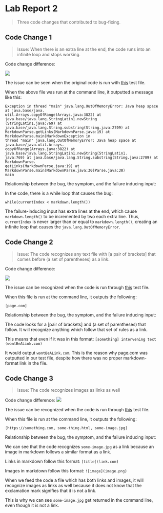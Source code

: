 # Lab Report 2
> Three code changes that contributed to bug-fixing.

## Code Change 1
> Issue: When there is an extra line at the end, the code runs into an infinite loop and stops working. 

Code change difference:

![](https://scontent.xx.fbcdn.net/v/t1.15752-9/278501479_468417601704718_8389449468913125687_n.png?_nc_cat=106&ccb=1-5&_nc_sid=aee45a&_nc_ohc=7zkC7KQvGBUAX9cWZtw&_nc_ad=z-m&_nc_cid=0&_nc_ht=scontent.xx&oh=03_AVLjzgT9FYL0GnY9Ah3FhJjG59mBLTolAzjzDGMWJZklmA&oe=628B0A49)

The issue can be seen when the original code is run with [this](test-file-1.txt "Test File 1") test file.

When the above file was run at the command line, it outputted a message like this:
```
Exception in thread "main" java.lang.OutOfMemoryError: Java heap space at java.base/java.
util.Arrays.copyOfRange(Arrays.java:3822) at java.base/java.lang.StringLatin1.newString
(StringLatin1.java:769) at java.base/java.lang.String.substring(String.java:2709) at 
MarkdownParse.getLinks(MarkdownParse.java:19) at MarkdownParse.main(MarkdownException in 
thread "main" java.lang.OutOfMemoryError: Java heap space at java.base/java.util.Arrays.
copyOfRange(Arrays.java:3822) at java.base/java.lang.StringLatin1.newString(StringLatin1.
java:769) at java.base/java.lang.String.substring(String.java:2709) at MarkdownParse.
getLinks(MarkdownParse.java:19) at MarkdownParse.main(MarkdownParse.java:30)Parse.java:30)
main
```
Relationship between the bug, the symptom, and the failure inducing input:

In the code, there is a while loop that causes the bug: 

```
while(currentIndex < markdown.length())
```

The failure-inducing input has extra lines at the end, which cause `markdown.length()` to be incremented by two each extra line. Thus, `currentIndex` is never larger than or equal to `markdown.length()`, creating an infinite loop that causes the `java.lang.OutOfMemoryError`.

## Code Change 2
>Issue: The code recognizes any text file with [a pair of brackets] that comes before (a set of parentheses) as a link.

Code change difference:

![](https://scontent.xx.fbcdn.net/v/t1.15752-9/279329452_327753629446594_6366693397569687054_n.png?_nc_cat=102&ccb=1-5&_nc_sid=aee45a&_nc_ohc=u8mfcDstdlEAX_Q8VeE&_nc_ad=z-m&_nc_cid=0&_nc_ht=scontent.xx&oh=03_AVJI7_jY6AfCiCRI4dWq-M2IEBbHgso1CNi1kBUM2INK6w&oe=6292F1D2)

The issue can be recognized when the code is run through [this](test-file-3.txt "Test File 3") test file. 

When this file is run at the command line, it outputs the following:

```
[page.com]
```
Relationship between the bug, the symptom, and the failure inducing input:

The code looks for a [pair of brackets] and (a set of parentheses) that follow. It will recognize anything which follow that set of rules as a link.

This means that even if it was in this format: `[something] intervening text (wontBeALink.com)`

It would output `wontBeALink.com`. This is the reason why page.com was outputted in our test file, despite how there was no proper markdown-format link in the file.


## Code Change 3
> Issue: The code recognizes images as links as well

Code change difference:
![](https://scontent.xx.fbcdn.net/v/t1.15752-9/278936196_590958952462949_8542918747941334661_n.png?_nc_cat=104&ccb=1-5&_nc_sid=aee45a&_nc_ohc=jldoniEFGZYAX8LSsxf&_nc_ad=z-m&_nc_cid=0&_nc_ht=scontent.xx&oh=03_AVI0MUuF6MMQvIXkTEkJinU-p-jDMmuO2SR3p4UTcgJSdA&oe=62881A0D)

The issue can be recognized when the code is run through [this](test-file-2.txt "Test File 2") test file.

When this file is run at the command line, it outputs the following:

```
[https://something.com, some-thing.html, some-image.jpg]
```
Relationship between the bug, the symptom, and the failure inducing input:

We can see that the code recognizes `some-image.jpg` as a link because an image in markdown follows a similar format as a link. 

Links in markdown follow this format: `[title](link.com)`

Images in markdown follow this format: `![image](image.png)`

When we feed the code a file which has both links and images, it will recognize images as links as well because it does not know that the exclamation mark signifies that it is not a link.

This is why we can see `some-image.jpg` get returned in the command line, even though it is not a link.

